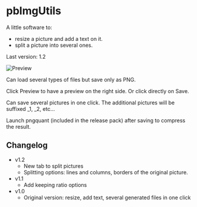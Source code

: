 # pbImgUtils

A little software to:
 * resize a picture and add a text on it.
 * split a picture into several ones.

Last version: 1.2

![Preview](https://i.imgur.com/sXcn0pv.png)

Can load several types of files but save only as PNG.

Click Preview to have a preview on the right side. Or click directly on Save.

Can save several pictures in one click. The additional pictures will be suffixed _1, _2, etc...

Launch pngquant (included in the release pack) after saving to compress the result.

## Changelog
* v1.2
  * New tab to split pictures
  * Splitting options: lines and columns, borders of the original picture.
* v1.1
  * Add keeping ratio options
* v1.0
  * Original version: resize, add text, several generated files in one click